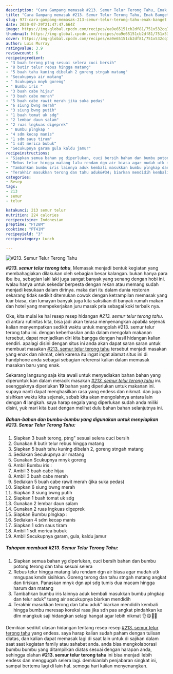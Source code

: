 ```yaml
---
description: "Cara Gampang memasak #213. Semur Telur Terong Tahu, Enak Banget"
title: "Cara Gampang memasak #213. Semur Telur Terong Tahu, Enak Banget"
slug: 977-cara-gampang-memasak-213-semur-telur-terong-tahu-enak-banget
date: 2020-07-29T21:47:47.664Z
image: https://img-global.cpcdn.com/recipes/ea9e65151cb2df81/751x532cq70/213-semur-telur-terong-tahu-foto-resep-utama.jpg
thumbnail: https://img-global.cpcdn.com/recipes/ea9e65151cb2df81/751x532cq70/213-semur-telur-terong-tahu-foto-resep-utama.jpg
cover: https://img-global.cpcdn.com/recipes/ea9e65151cb2df81/751x532cq70/213-semur-telur-terong-tahu-foto-resep-utama.jpg
author: Luis Murray
ratingvalue: 3.9
reviewcount: 6
recipeingredient:
- "3 buah terong ptng sesuai selera cuci bersih"
- "8 butir telur rebus hingga matang"
- "5 buah tahu kuning dibelah 2 goreng stngah matang"
- "Secukupnya air matang"
- " Scukupnya mnyk goreng"
- " Bumbu iris "
- "3 buah cabe hijau"
- "3 buah cabe merah"
- "5 buah cabe rawit merah jika suka pedas"
- "6 siung bwng merah"
- "3 siung bwng putih"
- "1 buah tomat uk sdg"
- "2 lembar daun salam"
- "2 ruas lngkuas digeprek"
- " Bumbu plngkap "
- "4 sdm kecap manis"
- "1 sdm saus tiram"
- "1 sdt merica bubuk"
- "Secukupnya garam gula kaldu jamur"
recipeinstructions:
- "Siapkan semua bahan yg diperlukan, cuci bersih bahan dan bumbu potong terong dan tahu sesuai selera"
- "Rebus telur hingga matang lalu rendam dgn air biasa agar mudah utk mngupas kmdn sisihkan. Goreng terong dan tahu stngah matang angkat dan tiriskan. Panaskan mnyk dgn api sdg tumis dua macam hingga harum dan matang"
- "Tambahkan bumbu iris lainnya aduk kembali masukkan bumbu plngkap dan telur aduk&#34; tuang air secukupnya biarkan mendidih"
- "Terakhir masukkan terong dan tahu aduk&#34; biarkan mendidih kembali hingga bumbu meresap koreksi rasa jika sdh pas angkat pindahkan ke dlm mangkuk saji hidangkan selagi hangat agar lebih nikmat 👌😋🥚🍆"
categories:
- Resep
tags:
- 213
- semur
- telur

katakunci: 213 semur telur 
nutrition: 224 calories
recipecuisine: Indonesian
preptime: "PT28M"
cooktime: "PT41M"
recipeyield: "3"
recipecategory: Lunch

---
```



![#213. Semur Telur Terong Tahu](https://img-global.cpcdn.com/recipes/ea9e65151cb2df81/751x532cq70/213-semur-telur-terong-tahu-foto-resep-utama.jpg)

<b><i>#213. semur telur terong tahu</i></b>, Memasak menjadi bentuk kegiatan yang membahagiakan dilakukan oleh sebagian besar kalangan. bukan hanya para ibu ibu, sebagian laki laki juga sangat banyak yang senang dengan hobi ini. walau hanya untuk sekedar berpesta dengan rekan atau memang sudah menjadi kesukaan dalam dirinya. maka dari itu dalam dunia restoran sekarang tidak sedikit ditemukan cowok dengan ketrampilan memasak yang luar biasa, dan lumayan banyak juga kita saksikan di banyak rumah makan dan hotel yang mempekerjakan juru masak pria sebagai koki terbaik nya.

Oke, kita mulai ke hal resep resep hidangan <i>#213. semur telur terong tahu</i>. di antara rutinitas kita, bisa jadi akan terasa menyenangkan apabila sejenak kalian menyempatkan sedikit waktu untuk mengolah #213. semur telur terong tahu ini. dengan keberhasilan anda dalam mengolah makanan tersebut, dapat menjadikan diri kita bangga dengan hasil hidangan kalian sendiri. apalagi disini dengan situs ini anda akan dapat saran saran untuk membuat masakan <u>#213. semur telur terong tahu</u> tersebut menjadi masakan yang enak dan nikmat, oleh karena itu ingat ingat alamat situs ini di handphone anda sebagai sebagian referensi kalian dalam memasak masakan baru yang enak.




Sekarang langsung saja kita awali untuk menyediakan bahan bahan yang diperuntuk kan dalam meracik masakan <u><i>#213. semur telur terong tahu</i></u> ini. seenggaknya diperlukan <b>19</b> bahan yang diperlukan untuk makanan ini. supaya nanti dapat menghasilkan rasa yang endess dan nikmat. dan juga sisihkan waktu kita sejenak, sebab kita akan mengolahnya antara lain dengan <b>4</b> langkah. saya harap segala yang diperlukan sudah anda miliki disini, yuk mari kita buat dengan melihat dulu bahan bahan selanjutnya ini.

<!--inarticleads1-->

##### Bahan-bahan dan bumbu-bumbu yang digunakan untuk menyiapkan #213. Semur Telur Terong Tahu:

1. Siapkan 3 buah terong, ptng&#34; sesuai selera cuci bersih
1. Gunakan 8 butir telur rebus hingga matang
1. Siapkan 5 buah tahu kuning dibelah 2, goreng stngah matang
1. Sediakan Secukupnya air matang
1. Gunakan  Scukupnya mnyk goreng
1. Ambil  Bumbu iris :
1. Ambil 3 buah cabe hijau
1. Ambil 3 buah cabe merah
1. Sediakan 5 buah cabe rawit merah (jika suka pedas)
1. Siapkan 6 siung bwng merah
1. Siapkan 3 siung bwng putih
1. Siapkan 1 buah tomat uk sdg
1. Gunakan 2 lembar daun salam
1. Gunakan 2 ruas lngkuas digeprek
1. Siapkan  Bumbu plngkap :
1. Sediakan 4 sdm kecap manis
1. Siapkan 1 sdm saus tiram
1. Ambil 1 sdt merica bubuk
1. Ambil Secukupnya garam, gula, kaldu jamur




<!--inarticleads2-->

##### Tahapan membuat #213. Semur Telur Terong Tahu:

1. Siapkan semua bahan yg diperlukan, cuci bersih bahan dan bumbu potong terong dan tahu sesuai selera
1. Rebus telur hingga matang lalu rendam dgn air biasa agar mudah utk mngupas kmdn sisihkan. Goreng terong dan tahu stngah matang angkat dan tiriskan. Panaskan mnyk dgn api sdg tumis dua macam hingga harum dan matang
1. Tambahkan bumbu iris lainnya aduk kembali masukkan bumbu plngkap dan telur aduk&#34; tuang air secukupnya biarkan mendidih
1. Terakhir masukkan terong dan tahu aduk&#34; biarkan mendidih kembali hingga bumbu meresap koreksi rasa jika sdh pas angkat pindahkan ke dlm mangkuk saji hidangkan selagi hangat agar lebih nikmat 👌😋🥚🍆




Demikian sedikit ulasan hidangan tentang resep resep <u>#213. semur telur terong tahu</u> yang endess. saya harap kalian sudah paham dengan tulisan diatas, dan kalian dapat memasak lagi di saat lain untuk di sajikan dalam saat saat kegiatan family atau sahabat anda. anda bisa mengkolaborasi bumbu bumbu yang ditampilkan diatas sesuai dengan harapan anda, sehingga olahan <b>#213. semur telur terong tahu</b> ini bisa menjadi lebih endess dan menggugah selera lagi. demikianlah penjabaran singkat ini, sampai bertemu lagi di lain hal. semoga hari kalian menyenangkan.
